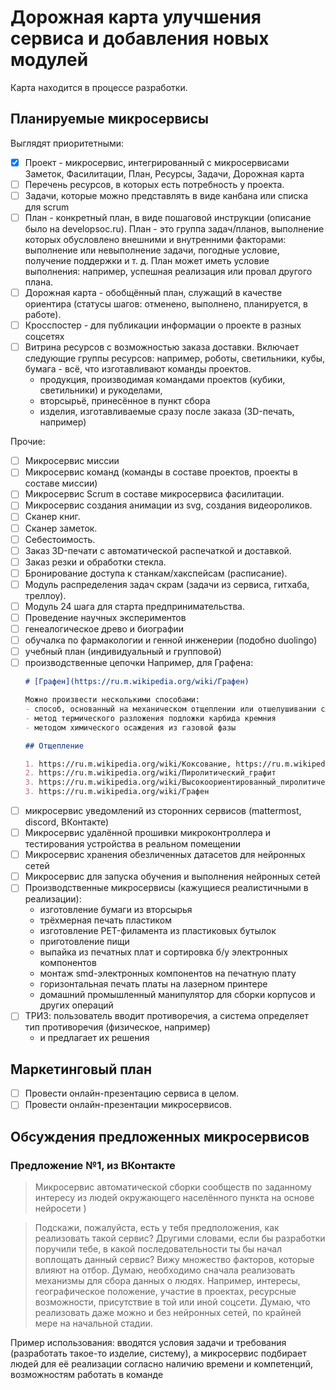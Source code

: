 # Дорожная карта улучшения сервиса и добавления новых модулей

Карта находится в процессе разработки.

## Планируемые микросервисы

Выглядят приоритетными:
- [x] Проект - микросервис, интегрированный с микросервисами Заметок, Фасилитации, План, Ресурсы, Задачи, Дорожная карта
- [ ] Перечень ресурсов, в которых есть потребность у проекта.
- [ ] Задачи, которые можно представлять в виде канбана или списка для scrum
- [ ] План - конкретный план, в виде пошаговой инструкции (описание было на developsoc.ru). План - это группа задач/планов, выполнение которых обусловлено внешними и внутренними факторами: выполнение или невыполнение задачи, погодные условие, получение поддержки и т. д.
  План может иметь условие выполнения: например, успешная реализация или провал другого плана.
- [ ] Дорожная карта - обобщённый план, служащий в качестве ориентира (статусы шагов: отменено, выполнено, планируется, в работе).
- [ ] Кросспостер - для публикации информации о проекте в разных соцсетях
- [ ] Витрина ресурсов с возможностью заказа доставки. Включает следующие группы ресурсов: например, роботы, светильники, кубы, бумага - всё, что изготавливают команды проектов.
  - продукция, производимая командами проектов (кубики, светильники) и рукоделами,
  - вторсырьё, принесённое в пункт сбора
  - изделия, изготавливаемые сразу после заказа (3D-печать, например)

Прочие:
- [ ] Микросервис миссии
- [ ] Микросервис команд (команды в составе проектов, проекты в составе миссии)
- [ ] Микросервис Scrum в составе микросервиса фасилитации.
- [ ] Микросервис создания анимации из svg, создания видеороликов.
- [ ] Сканер книг.
- [ ] Сканер заметок.
- [ ] Себестоимость.
- [ ] Заказ 3D-печати с автоматической распечаткой и доставкой.
- [ ] Заказ резки и обработки стекла.
- [ ] Бронирование доступа к станкам/хакспейсам (расписание).
- [ ] Модуль распределения задач  скрам (задачи из сервиса, гитхаба, треллоу).
- [ ] Модуль 24 шага для старта предпринимательства.
- [ ] Проведение научных экспериментов
- [ ] генеалогическое древо и биографии
- [ ] обучалка по фармакологии и генной инженерии (подобно duolingo)
- [ ] учебный план (индивидуальный и групповой)
- [ ] производственные цепочки
  Например, для Графена:
  ```markdown
  # [Графен](https://ru.m.wikipedia.org/wiki/Графен)

  Можно произвести несколькими способами:
  - способ, основанный на механическом отщеплении или отшелушивании слоёв графита
  - метод термического разложения подложки карбида кремния
  - методом химического осаждения из газовой фазы

  ## Отщепление

  1. https://ru.m.wikipedia.org/wiki/Коксование, https://ru.m.wikipedia.org/wiki/Кокс + https://ru.m.wikipedia.org/wiki/Пек
  2. https://ru.m.wikipedia.org/wiki/Пиролитический_графит
  3. https://ru.m.wikipedia.org/wiki/Высокоориентированный_пиролитический_графит
  3. https://ru.m.wikipedia.org/wiki/Графен
  ```
- [ ] микросервис уведомлений из сторонних сервисов (mattermost, discord, ВКонтакте)
- [ ] Микросервис удалённой прошивки микроконтроллера и тестирования устройства в реальном помещении
- [ ] Микросервис хранения обезличенных датасетов для нейронных сетей
- [ ] Микросервис для запуска обучения и выполнения нейронных сетей
- [ ] Производственные микросервисы (кажущиеся реалистичными в реализации):
  - изготовление бумаги из вторсырья
  - трёхмерная печать пластиком
  - изготовление PET-филамента из пластиковых бутылок
  - приготовление пищи
  - выпайка из печатных плат и сортировка б/у электронных компонентов
  - монтаж smd-электронных компонентов на печатную плату
  - горизонтальная печать платы на лазерном принтере
  - домашний промышленный манипулятор для сборки корпусов и других операций
- [ ] ТРИЗ: пользователь вводит противоречия, а система определяет тип противоречия (физическое, например)
  - и предлагает их решения

## Маркетинговый план

- [ ] Провести онлайн-презентацию сервиса в целом.
- [ ] Провести онлайн-презентации микросервисов.

## Обсуждения предложенных микросервисов

### Предложение №1, из ВКонтакте

> Микросервис автоматической сборки сообществ по заданному интересу из людей окружающего населённого пункта
> на основе нейросети )

> Подскажи, пожалуйста, есть у тебя предположения, как реализовать такой сервис?
> Другими словами, если бы разработки поручили тебе, в какой последовательности ты бы начал воплощать данный сервис?
> Вижу множество факторов, которые влияют на отбор. Думаю, необходимо сначала реализовать механизмы для
> сбора данных о людях. Например, интересы, географическое положение, участие в проектах, ресурсные возможности,
> присутствие в той или иной соцсети.
> Думаю, что реализовать даже можно и без нейронных сетей, по крайней мере на начальной стадии.

Пример использования:
вводятся условия задачи и требования (разработать такое-то изделие, систему), а микросервис подбирает людей для
её реализации согласно наличию времени и компетенций, возможностям работать в команде
